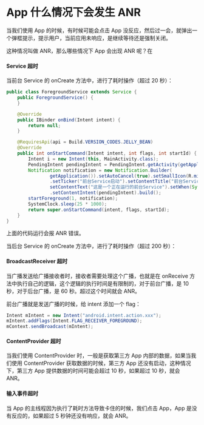 # App 什么情况下会发生 ANR

当我们使用 App 的时候，有时候可能会点击 App 没反应，然后过一会，就弹出一个弹框提示，提示用户，当前应用未响应，是继续等待还是强制关闭。

这种情况叫做 ANR，那么哪些情况下 App 会出现 ANR 呢？在 

#### Service 超时 ####

当前台 Service 的 onCreate 方法中，进行了耗时操作（超过 20 秒）：

```java
public class ForegroundService extends Service {
    public ForegroundService() {
    }

    @Override
    public IBinder onBind(Intent intent) {
        return null;
    }

    @RequiresApi(api = Build.VERSION_CODES.JELLY_BEAN)
    @Override
    public int onStartCommand(Intent intent, int flags, int startId) {
        Intent i = new Intent(this, MainActivity.class);
        PendingIntent pendingIntent = PendingIntent.getActivity(getApplication(), 0, i, 0);
        Notification notification = new Notification.Builder(
                getApplication()).setAutoCancel(true).setSmallIcon(R.mipmap.ic_launcher)
                .setTicker("前台Service启动").setContentTitle("前台Service运行中").
                setContentText("这是一个正在运行的前台Service").setWhen(System.currentTimeMillis())
                .setContentIntent(pendingIntent).build();
        startForeground(1, notification);
        SystemClock.sleep(25 * 1000);
        return super.onStartCommand(intent, flags, startId);
    }
}
```

上面的代码运行会报 ANR 错误。

当后台 Service 的 onCreate 方法中，进行了耗时操作（超过 200 秒）：

#### BroadcastReceiver 超时 ####

当广播发送给广播接收者时，接收者需要处理这个广播，也就是在 onReceive 方法中执行自己的逻辑，这个逻辑的执行时间是有限制的，对于前台广播，是 10 秒，对于后台广播，是 60 秒。超过这个时间就会 ANR。

前台广播就是发送广播的时候，给 intent 添加一个 flag：

```java
Intent mIntent = new Intent("android.intent.action.xxx");  
mIntent.addFlags(Intent.FLAG_RECEIVER_FOREGROUND);   
mContext.sendBroadcast(mIntent);    
```

#### ContentProvider 超时 ####

当我们使用 ContentProvider 时，一般是获取第三方 App 内部的数据，如果当我们使用 ContentProvider 获取数据的时候，第三方 App 还没有启动，这种情况下，第三方 App 提供数据的时间可能会超过 10 秒，如果超过 10 秒，就会 ANR。

#### 输入事件超时 ####

当 App 的主线程因为执行了耗时方法导致卡住的时候，我们点击 App，App 是没有反应的，如果超过 5 秒钟还没有响应，就会 ANR。